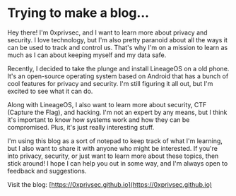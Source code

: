 # Trying to make a blog...

Hey there! I'm 0xprivsec, and I want to learn more about privacy and security. I love technology, but I'm also pretty paranoid about all the ways it can be used to track and control us. That's why I'm on a mission to learn as much as I can about keeping myself and my data safe. <br />

Recently, I decided to take the plunge and install LineageOS on a old phone. It's an open-source operating system based on Android that has a bunch of cool features for privacy and security. I'm still figuring it all out, but I'm excited to see what it can do. <br />

Along with LineageOS, I also want to learn more about security, CTF (Capture the Flag), and hacking. I'm not an expert by any means, but I think it's important to know how systems work and how they can be compromised. Plus, it's just really interesting stuff. <br />

I'm using this blog as a sort of notepad to keep track of what I'm learning, but I also want to share it with anyone who might be interested. If you're into privacy, security, or just want to learn more about these topics, then stick around! I hope I can help you out in some way, and I'm always open to feedback and suggestions.<br />

Visit the blog: [https://0xprivsec.github.io](https://0xprivsec.github.io)
